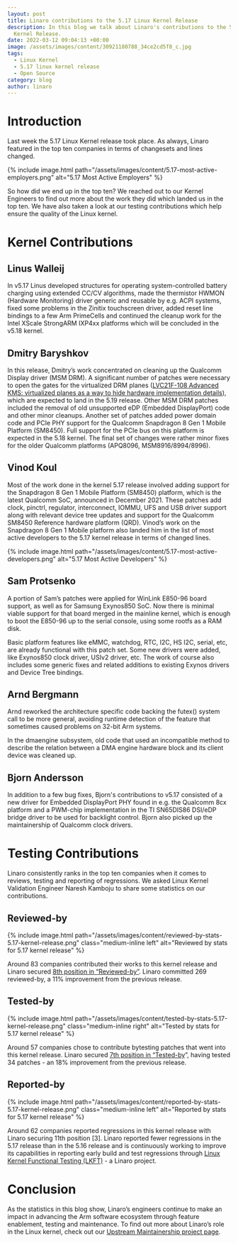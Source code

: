 ```yaml
---
layout: post
title: Linaro contributions to the 5.17 Linux Kernel Release
description: In this blog we talk about Linaro's contributions to the 5.17 Linux
  Kernel Release.
date: 2022-03-12 09:04:13 +00:00
image: /assets/images/content/30921180788_34ce2cd5f8_c.jpg
tags:
  - Linux Kernel
  - 5.17 linux kernel release
  - Open Source
category: blog
author: linaro
---
```

# Introduction

Last week the 5.17 Linux Kernel release took place. As always, Linaro featured in the top ten companies in terms of changesets and lines changed. 

{% include image.html path="/assets/images/content/5.17-most-active-employers.png" alt="5.17 Most Active Employers" %}

So how did we end up in the top ten? We reached out to our Kernel Engineers to find out more about the work they did which landed us in the top ten. We have also taken a look at our testing contributions which help ensure the quality of the Linux kernel. 

# Kernel Contributions

## Linus Walleij

In v5.17 Linus developed structures for operating system-controlled battery charging using extended CC/CV algorithms, made the thermistor HWMON (Hardware Monitoring) driver generic and reusable by e.g. ACPI systems, fixed some problems in the Zinitix touchscreen driver, added reset line bindings to a few Arm PrimeCells and continued the cleanup work for the Intel XScale StrongARM IXP4xx platforms which will be concluded in the v5.18 kernel.

## Dmitry Baryshkov

In this release, Dmitry’s work concentrated on cleaning up the Qualcomm Display driver (MSM DRM). A significant number of patches were necessary to open the gates for the virtualized DRM planes ([LVC21F-108 Advanced KMS: virtualized planes as a way to hide hardware implementation details](https://resources.linaro.org/ru/resource/KdJRxQgh8NG3J4ssja9qHe)), which are expected to land in the 5.19 release. Other MSM DRM patches included the removal of old unsupported eDP (Embedded DisplayPort) code and other minor cleanups. Another set of patches added power domain code and PCIe PHY support for the Qualcomm Snapdragon 8 Gen 1 Mobile Platform (SM8450). Full support for the PCIe bus on this platform is expected in the 5.18 kernel. The final set of changes were rather minor fixes for the older Qualcomm platforms (APQ8096, MSM8916/8994/8996).

## Vinod Koul

Most of the work done in the kernel 5.17 release involved adding support for the Snapdragon 8 Gen 1 Mobile Platform (SM8450) platform, which is the latest Qualcomm SoC, announced in December 2021. These patches add clock, pinctrl, regulator, interconnect, IOMMU, UFS and USB driver support along with relevant device tree updates and support for the Qualcomm SM8450 Reference hardware platform (QRD). Vinod’s work on the Snapdragon 8 Gen 1 Mobile platform also landed him in the list of most active developers to the 5.17 kernel release in terms of changed lines. 

{% include image.html path="/assets/images/content/5.17-most-active-developers.png" alt="5.17 Most Active Developers" %}

## Sam Protsenko

A portion of Sam’s patches were applied for WinLink E850-96 board support, as well as for Samsung Exynos850 SoC. Now there is minimal viable support for that board merged in the mainline kernel, which is enough to boot the E850-96 up to the serial console, using some rootfs as a RAM disk.

Basic platform features like eMMC, watchdog, RTC, I2C, HS I2C, serial, etc, are already functional with this patch set. Some new drivers were added, like Exynos850 clock driver, USIv2 driver, etc. The work of course also includes some generic fixes and related additions to existing Exynos drivers and Device Tree bindings.

## Arnd Bergmann

Arnd reworked the architecture specific code backing the futex() system call to be more general, avoiding runtime detection of the feature that sometimes caused problems on 32-bit Arm systems.

In the dmaengine subsystem, old code that used an incompatible method to describe the relation between a DMA engine hardware block and its client device was cleaned up.

## Bjorn Andersson

In addition to a few bug fixes, Bjorn's contributions to v5.17 consisted of a new driver for Embedded DisplayPort PHY found in e.g. the Qualcomm 8cx platform and a PWM-chip implementation in the TI SN65DIS86 DSI/eDP bridge driver to be used for backlight control. Bjorn also picked up the maintainership of Qualcomm clock drivers.

# Testing Contributions

Linaro consistently ranks in the top ten companies when it comes to reviews, testing and reporting of regressions. We asked Linux Kernel Validation Engineer Naresh Kamboju to share some statistics on our contributions.

## Reviewed-by

{% include image.html path="/assets/images/content/reviewed-by-stats-5.17-kernel-release.png" class="medium-inline left" alt="Reviewed by stats for 5.17 kernel release" %}

Around 83 companies contributed their works to this kernel release and
Linaro secured [8th position in “Reviewed-by”](https://remword.com/kps_result/5.17_review.html). Linaro committed 269 reviewed-by, a 11% improvement from the previous release. 







## Tested-by

{% include image.html path="/assets/images/content/tested-by-stats-5.17-kernel-release.png" class="medium-inline right" alt="Tested by stats for 5.17 kernel release" %}

Around 57 companies chose to contribute bytesting patches that went into this kernel release. Linaro secured [7th position in “Tested-by](https://remword.com/kps_result/5.17_test.html)”, having tested 34 patches - an 18% improvement from the previous release.

## Reported-by

{% include image.html path="/assets/images/content/reported-by-stats-5.17-kernel-release.png" class="medium-inline left" alt="Reported by stats for 5.17 kernel release" %}

Around 62 companies reported regressions in this kernel release with Linaro securing 11th position \[3].  Linaro reported fewer regressions in the 5.17 release than in the 5.16 release and is continuously working to improve its capabilities in reporting early build and test regressions through [Linux Kernel Functional Testing (LKFT)](https://lkft.linaro.org/) - a Linaro project. 

# Conclusion

As the statistics in this blog show, Linaro’s engineers continue to make an impact in advancing the Arm software ecosystem through feature enablement, testing and maintenance. To find out more about Linaro’s role in the Linux kernel, check out our [Upstream Maintainership project page](https://linaro.atlassian.net/wiki/spaces/UM/overview).